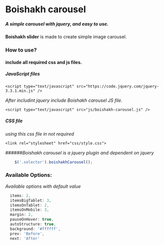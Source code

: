 # Boishakh carousel
##### A simple carousel with jquery, and easy to use.
**Boishakh slider** is made to create simple image carousel.
### How to use?
#### include all required css and js files.
##### *JavaScript files*
```
<script type="text/javascript" src="https://code.jquery.com/jquery-3.3.1.min.js" />
```
_After includint jquery include Boishakh carousel JS file._
```
<script type="text/javascript" src="js/boishakh-carousel.js" />
```
##### *CSS file*
_using this css file in not required_
```
<link rel="stylesheet" href="css/style.css">
```
######_Boishakh carousel is a jquery plugin and dependent on jquery_

```javascript
	$('.selector').boishakhCarousel();
```
### Available Options:
_Available options with default value_
```javascript
  items: 2,
  itemsBigTablet: 3,
  itemsOnTablet: 2,
  itemsOnMobile: 3,
  margin: 2,
  pauseOnHover: true,
  autoStructure: true,
  background: '#ffffff',
  prev: 'Before',
  next: 'After'
```